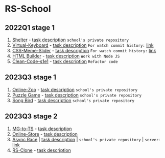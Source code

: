 # RS-School

## 2022Q1 stage 1
1. [Shelter](https://timothy7310.github.io/RS-School/shelter/index.html) - [task description](https://github.com/rolling-scopes-school/tasks/blob/master/stage1/stream1/shelter/README.md) `school's private repository`
2. [Virtual-Keyboard](https://timothy7310.github.io/RS-School/virtual-keyboard/index.html) - [task description](https://github.com/rolling-scopes-school/tasks/blob/master/tasks/virtual-keyboard/virtual-keyboard-ru.md) `For watch commit history:` [link](https://github.com/Timothy7310/virtual-keyboard)
3. [CSS-Meme-Slider](https://timothy7310.github.io/RS-School/cssMemSlider/index.html) - [task description](https://github.com/rolling-scopes-school/tasks/tree/master/tasks/css-meme-slider) `For watch commit history:` [link](https://github.com/Timothy7310/cssMemSlider)
4. [HTML Builder](https://github.com/Timothy7310/HTML-builder) - [task description](https://github.com/rolling-scopes-school/tasks/tree/master/stage1/modules/html-builder) `Work with Node JS`
5. [Clean-Code-s1e1](https://github.com/Timothy7310/clean-code-s1e1/tree/clean-code-s1e1) - [task description](https://github.com/rolling-scopes-school/tasks/blob/master/stage1/modules/clean-code/clean-code-s1e1.md) `Refactor code`

## 2023Q3 stage 1
1. [Online-Zoo](https://timothy7310.github.io/RS-School/online-zoo/index.html) - [task description](https://github.com/rolling-scopes-school/tasks/blob/master/stage1/stream2/online-zoo/README.md) `school's private repository`
2. [Puzzle Game](https://timothy7310.github.io/RS-School/gem-puzzle/index.html) - [task description](https://github.com/rolling-scopes-school/tasks/blob/master/tasks/stage-1/dom-api/codejam-the-gem-puzzle.md) `school's private repository`
3. [Song Bird](https://timothy7310.github.io/RS-School/song-bird/index.html) - [task description](https://github.com/rolling-scopes-school/tasks/blob/master/tasks/songbird/songbird-2022q3.md) `school's private repository`

## 2023Q3 stage 2
1. [MG-to-TS]() - [task description]()
2. [Online-Store]() - [task description](https://github.com/rolling-scopes-school/tasks/tree/master/tasks/online-store-team)
3. [Async Race](https://timothy7310.github.io/RS-School/async-race/index.html) | [task description](https://github.com/rolling-scopes-school/tasks/blob/master/tasks/async-race.md#cross-check) | `school's private repository` | `server`: [link](https://github.com/mikhama/async-race-api)
4. [RS-Clone]() - [task description](https://github.com/rolling-scopes-school/tasks/blob/master/tasks/rsclone/rsclone.md)
